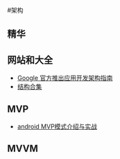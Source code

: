 #架构

## 精华

## 网站和大全

* [Google 官方推出应用开发架构指南](https://zhuanlan.zhihu.com/p/27026614)
* [结构合集](http://www.jianshu.com/p/1f21e1d375aa)

## MVP

* [android MVP模式介绍与实战](http://dahei.me/2016/06/22/mvp/android%20MVP%E6%A8%A1%E5%BC%8F%E4%BB%8B%E7%BB%8D%E4%B8%8E%E5%AE%9E%E6%88%98/)

## MVVM

